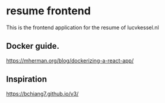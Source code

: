 # resume frontend
This is the frontend application for the resume of lucvkessel.nl

## Docker guide.
https://mherman.org/blog/dockerizing-a-react-app/

## Inspiration
https://bchiang7.github.io/v3/